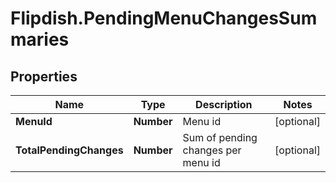 # Flipdish.PendingMenuChangesSummaries

## Properties

Name | Type | Description | Notes
------------ | ------------- | ------------- | -------------
**MenuId** | **Number** | Menu id | [optional] 
**TotalPendingChanges** | **Number** | Sum of pending changes per menu id | [optional] 


